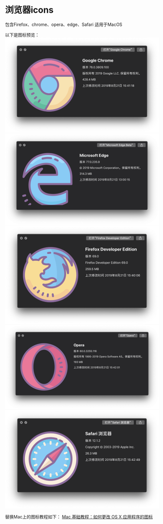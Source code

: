 # 浏览器icons

包含Firefox、chrome、opera、edge、Safari 适用于MacOS

以下是图标预览：
![](pic/chrome.png)
![](pic/edge.png)
![](pic/firefox.png)
![](pic/opera.png)
![](pic/safari.png)

替换Mac上的图标教程如下：
[Mac 基础教程：如何更改 OS X 应用程序的图标](https://sspai.com/post/26274)